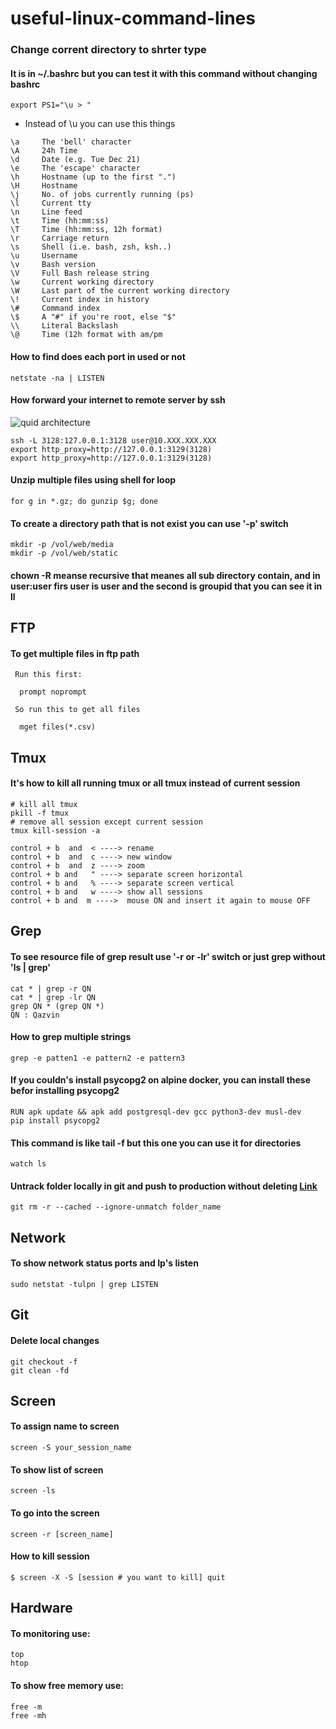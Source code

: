 # useful-linux-command-lines
### Change corrent directory to shrter type 
#### It is in ~/.bashrc but you can test it with this command without changing bashrc
``` export PS1="\u > " ```
* Instead of \u you can use this things
```
\a     The 'bell' character
\A     24h Time
\d     Date (e.g. Tue Dec 21)
\e     The 'escape' character
\h     Hostname (up to the first ".")
\H     Hostname
\j     No. of jobs currently running (ps)
\l     Current tty
\n     Line feed
\t     Time (hh:mm:ss)
\T     Time (hh:mm:ss, 12h format)
\r     Carriage return
\s     Shell (i.e. bash, zsh, ksh..)
\u     Username
\v     Bash version
\V     Full Bash release string
\w     Current working directory
\W     Last part of the current working directory
\!     Current index in history
\#     Command index
\$     A "#" if you're root, else "$"
\\     Literal Backslash
\@     Time (12h format with am/pm
```

#### How to find does each port in used or not 
```
netstate -na | LISTEN
```
#### How forward your internet to remote server by ssh
![quid architecture](/pics/squid.png)
```
ssh -L 3128:127.0.0.1:3128 user@10.XXX.XXX.XXX
export http_proxy=http://127.0.0.1:3129(3128)
export http_proxy=http://127.0.0.1:3129(3128)
```
#### Unzip multiple files using shell for loop
```
for g in *.gz; do gunzip $g; done
```

#### To create a directory path that is not exist you can use '-p' switch
```
mkdir -p /vol/web/media
mkdir -p /vol/web/static
```
#### chown -R meanse recursive that meanes all sub directory contain, and in user:user firs user is user and the second is groupid that you can see it in ll

## FTP
#### To get multiple files in ftp path
```
 Run this first:

  prompt noprompt

 So run this to get all files

  mget files(*.csv)
```

## Tmux
#### It's how to kill all running tmux or all tmux instead of current session
```
# kill all tmux
pkill -f tmux
# remove all session except current session
tmux kill-session -a

control + b  and  < ----> rename
control + b  and  c ----> new window
control + b  and  z ----> zoom
control + b and   " ----> separate screen horizontal
control + b and   % ----> separate screen vertical
control + b and   w ----> show all sessions
control + b and  m ---->  mouse ON and insert it again to mouse OFF
```
## Grep
#### To see resource file of grep result use '-r or -lr' switch or just grep without 'ls | grep'
```
cat * | grep -r QN 
cat * | grep -lr QN
grep QN * (grep QN *)
QN : Qazvin 
```
#### How to grep multiple strings
```
grep -e patten1 -e pattern2 -e pattern3 
```
#### If you couldn's install psycopg2 on alpine docker, you can install these befor installing psycopg2
```
RUN apk update && apk add postgresql-dev gcc python3-dev musl-dev
pip install psycopg2
```

#### This command is like tail -f but this one you can use it for directories
```
watch ls
```
#### Untrack folder locally in git and push to production without deleting [Link](https://stackoverflow.com/questions/24290358/remove-a-folder-from-git-tracking)
```
git rm -r --cached --ignore-unmatch folder_name
```
## Network
#### To show network status ports and Ip's listen
```
sudo netstat -tulpn | grep LISTEN
```
## Git
#### Delete local changes
```
git checkout -f
git clean -fd
```

## Screen
#### To assign name to screen
```
screen -S your_session_name
```
#### To show list of screen
```
screen -ls
```
#### To go into the screen
```
screen -r [screen_name]
```
#### How to kill session
```
$ screen -X -S [session # you want to kill] quit
```
## Hardware
#### To monitoring use:
```
top
htop
```
#### To show free memory use:
```
free -m
free -mh
```
